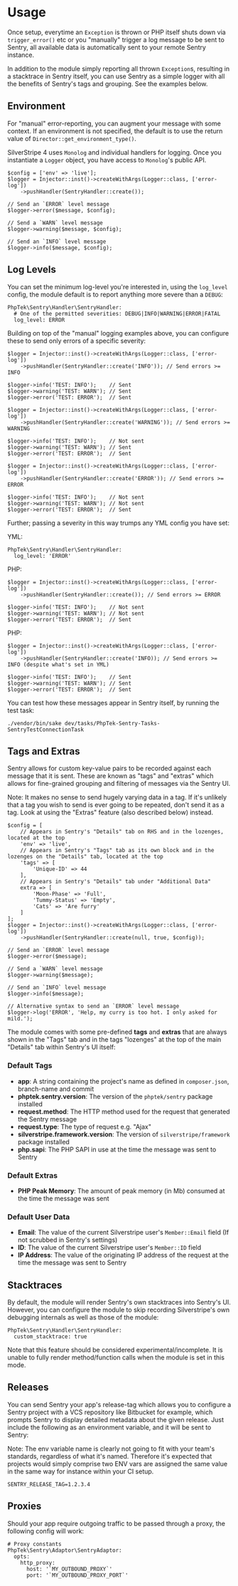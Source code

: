 # Usage

Once setup, everytime an `Exception` is thrown or PHP itself shuts down via `trigger_error()` etc or you "manually" trigger a log message to be sent to Sentry, all available data is automatically sent to your remote Sentry instance.

In addition to the module simply reporting all thrown `Exception`s, resulting in a stacktrace in Sentry itself, you can use Sentry as a simple logger with all the benefits of Sentry's tags and grouping. See the examples below.

## Environment

For "manual" error-reporting, you can augment your message with some context. If an environment is not specified,
the default is to use the return value of `Director::get_environment_type()`.

SilverStripe 4 uses `Monolog` and individual handlers for logging. Once you instantiate a `Logger` object, you have access to `Monolog`'s public API.

    $config = ['env' => 'live'];
    $logger = Injector::inst()->createWithArgs(Logger::class, ['error-log'])
        ->pushHandler(SentryHandler::create());

    // Send an `ERROR` level message
    $logger->error($message, $config);

    // Send a `WARN` level message
    $logger->warning($message, $config);

    // Send an `INFO` level message
    $logger->info($message, $config);

## Log Levels

You can set the minimum log-level you're interested in, using the `log_level` config, the module default is to report anything more severe than a `DEBUG`:

```
PhpTek\Sentry\Handler\SentryHandler:
  # One of the permitted severities: DEBUG|INFO|WARNING|ERROR|FATAL
  log_level: ERROR
```

Building on top of the "manual" logging examples above, you can configure these to send only errors of a specific severity:

```
$logger = Injector::inst()->createWithArgs(Logger::class, ['error-log'])
    ->pushHandler(SentryHandler::create('INFO')); // Send errors >= INFO

$logger->info('TEST: INFO');    // Sent
$logger->warning('TEST: WARN'); // Sent
$logger->error('TEST: ERROR');  // Sent
```

```
$logger = Injector::inst()->createWithArgs(Logger::class, ['error-log'])
    ->pushHandler(SentryHandler::create('WARNING')); // Send errors >= WARNING

$logger->info('TEST: INFO');    // Not sent
$logger->warning('TEST: WARN'); // Sent
$logger->error('TEST: ERROR');  // Sent
```

```
$logger = Injector::inst()->createWithArgs(Logger::class, ['error-log'])
    ->pushHandler(SentryHandler::create('ERROR')); // Send errors >= ERROR

$logger->info('TEST: INFO');    // Not sent
$logger->warning('TEST: WARN'); // Not sent
$logger->error('TEST: ERROR');  // Sent
```

Further; passing a severity in this way trumps any YML config you have set:

YML:
```
PhpTek\Sentry\Handler\SentryHandler:
  log_level: 'ERROR'
```

PHP:
```
$logger = Injector::inst()->createWithArgs(Logger::class, ['error-log'])
    ->pushHandler(SentryHandler::create()); // Send errors >= ERROR

$logger->info('TEST: INFO');    // Not sent
$logger->warning('TEST: WARN'); // Not sent
$logger->error('TEST: ERROR');  // Sent
```

PHP:
```
$logger = Injector::inst()->createWithArgs(Logger::class, ['error-log'])
    ->pushHandler(SentryHandler::create('INFO)); // Send errors >= INFO (despite what's set in YML)

$logger->info('TEST: INFO');    // Sent
$logger->warning('TEST: WARN'); // Sent
$logger->error('TEST: ERROR');  // Sent
```

You can test how these messages appear in Sentry itself, by running the test task:

    ./vendor/bin/sake dev/tasks/PhpTek-Sentry-Tasks-SentryTestConnectionTask

## Tags and Extras

Sentry allows for custom key-value pairs to be recorded against each message that it is sent.
These are known as "tags" and "extras" which allows for fine-grained grouping and filtering of messages via the Sentry UI.

Note: It makes no sense to send hugely varying data in a tag. If it's unlikely that a tag you
wish to send is ever going to be repeated, don't send it as a tag. Look at using the "Extras" feature (also described below)
instead.

    $config = [
        // Appears in Sentry's "Details" tab on RHS and in the lozenges, located at the top
        'env' => 'live',
        // Appears in Sentry's "Tags" tab as its own block and in the lozenges on the "Details" tab, located at the top
        'tags' => [
            'Unique-ID' => 44
        ],
        // Appears in Sentry's "Details" tab under "Additional Data"
        extra => [
            'Moon-Phase' => 'Full',
            'Tummy-Status' => 'Empty',
            'Cats' => 'Are furry'
        ]
    ];
    $logger = Injector::inst()->createWithArgs(Logger::class, ['error-log'])
        ->pushHandler(SentryHandler::create(null, true, $config));

    // Send an `ERROR` level message
    $logger->error($message);

    // Send a `WARN` level message
    $logger->warning($message);

    // Send an `INFO` level message
    $logger->info($message);

    // Alternative syntax to send an `ERROR` level message
    $logger->log('ERROR', 'Help, my curry is too hot. I only asked for mild.');

The module comes with some pre-defined **tags** and **extras** that are always shown in the "Tags" tab and in the tags "lozenges" at the top of the main "Details" tab within Sentry's UI itself:

### Default Tags

* **app**: A string containing the project's name as defined in `composer.json`, branch-name and commit
* **phptek.sentry.version**: The version of the `phptek/sentry` package installed
* **request.method**: The HTTP method used for the request that generated the Sentry message
* **request.type**: The type of request e.g. "Ajax"
* **silverstripe.framework.version**: The version of `silverstripe/framework` package installed
* **php.sapi**: The PHP SAPI in use at the time the message was sent to Sentry

### Default Extras

* **PHP Peak Memory**: The amount of peak memory (in Mb) consumed at the time the message was sent

### Default User Data

* **Email**: The value of the current Silverstripe user's `Member::Email` field (If not scrubbed in Sentry's settings)
* **ID**: The value of the current Silverstripe user's `Member::ID` field
* **IP Address**: The value of the originating IP address of the request at the time the message was sent to Sentry

## Stacktraces

By default, the module will render Sentry's own stacktraces into Sentry's UI. However, you can configure the module to skip recording Silverstripe's own debugging internals as well as those of the module:

```
PhpTek\Sentry\Handler\SentryHandler:
  custom_stacktrace: true
```

Note that this feature should be considered experimental/incomplete. It is unable to fully render method/function calls when the module is set in this mode.

## Releases

You can send Sentry your app's release-tag which allows you to configure a Sentry project with a VCS repository like Bitbucket for example, which prompts Sentry to display detailed metadata about the given release. Just include the following as an environment variable, and it will be sent to Sentry:

Note: The env variable name is clearly not going to fit with your team's standards, regardless of what it's named. Therefore it's expected that projects would simply comprise two ENV vars are assigned the same value in the same way for instance within your CI setup.

```
SENTRY_RELEASE_TAG=1.2.3.4
```

## Proxies

Should your app require outgoing traffic to be passed through a proxy, the following config will work:

    # Proxy constants
    PhpTek\Sentry\Adaptor\SentryAdaptor:
      opts:
        http_proxy:
          host: '`MY_OUTBOUND_PROXY`'
          port: '`MY_OUTBOUND_PROXY_PORT`'
